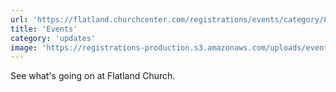 ```yaml
---
url: 'https://flatland.churchcenter.com/registrations/events/category/86060'
title: 'Events'
category: 'updates'
image: 'https://registrations-production.s3.amazonaws.com/uploads/event/logo/966680/medium_image-1628623851102'
---
```


See what's going on at Flatland Church.
